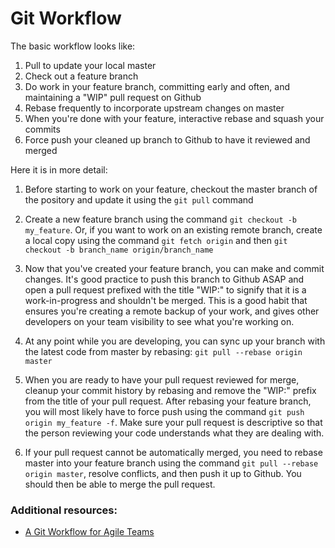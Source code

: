 # Git Workflow

The basic workflow looks like:

1. Pull to update your local master
2. Check out a feature branch
3. Do work in your feature branch, committing early and often, and maintaining a "WIP" pull request on Github
4. Rebase frequently to incorporate upstream changes on master
5. When you're done with your feature, interactive rebase and squash your commits
6. Force push your cleaned up branch to Github to have it reviewed and merged

Here it is in more detail:

1. Before starting to work on your feature, checkout the master branch of the pository and update it using the `git pull` command

2. Create a new feature branch using the command `git checkout -b my_feature`. Or, if you want to work on an existing remote branch, create a local copy using the command `git fetch origin` and then `git checkout -b branch_name origin/branch_name`

3. Now that you've created your feature branch, you can make and commit changes. It's good practice to push this branch to Github ASAP and open a pull request prefixed with the title "WIP:" to signify that it is a work-in-progress and shouldn't be merged. This is a good habit that ensures you're creating a remote backup of your work, and gives other developers on your team visibility to see what you're working on.

4. At any point while you are developing, you can sync up your branch with the latest code from master by rebasing: `git pull --rebase origin master`

5. When you are ready to have your pull request reviewed for merge, cleanup your commit history by rebasing and remove the "WIP:" prefix from the title of your pull request. After rebasing your feature branch, you will most likely have to force push using the command `git push origin my_feature -f`. Make sure your pull request is descriptive so that the person reviewing your code understands what they are dealing with. 

6. If your pull request cannot be automatically merged, you need to rebase master into your feature branch using the command `git pull --rebase origin master`, resolve conflicts, and then push it up to Github. You should then be able to merge the pull request.

### Additional resources:
- [A Git Workflow for Agile Teams](http://reinh.com/blog/2009/03/02/a-git-workflow-for-agile-teams.html)
 